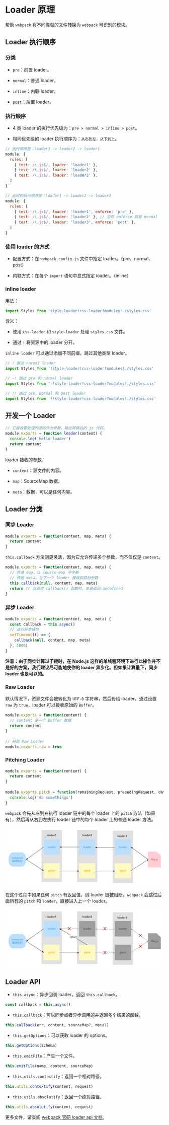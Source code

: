 # Loader 原理

帮助 `webpack` 将不同类型的文件转换为 `webpack` 可识别的模块。

## Loader 执行顺序

### 分类

- `pre`：前置 loader。

- `normal`：普通 loader。

- `inline`：内联 loader。

- `post`：后置 loader。

### 执行顺序

- 4 类 loader 的执行优先级为：`pre > normal > inline > post`。

- 相同优先级的 loader 执行顺序为：`从右到左，从下到上`。

```js
// 执行顺序是：loader3 -> loader2 -> loader1
module: {
  rules: [
    { test: /\.js$/, loader: 'loader1' },
    { test: /\.js$/, loader: 'loader2' },
    { test: /\.js$/, loader: 'loader3' },
  ]
}
```

```js
// 此时的执行顺序是：loader1 -> loader2 -> loader3
module: {
  rules: [
    { test: /\.js$/, loader: 'loader1', enforce: 'pre' },
    { test: /\.js$/, loader: 'loader2' }, // 没有 enforce 就是 normal
    { test: /\.js$/, loader: 'loader3', enforce: 'post' },
  ]
}
```

### 使用 loader 的方式

- 配置方式：在 `webpack.config.js` 文件中指定 loader。（pre、normal、post）

- 内联方式：在每个 `import` 语句中显式指定 loader。（inline）

### inline loader

用法：

```js
import Styles from 'style-loader!css-loader?modules!./styles.css'
```

含义：

- 使用 `css-loader` 和 `style-loader` 处理 `styles.css` 文件。

- 通过 `!` 将资源中的 loader 分开。

`inline loader` 可以通过添加不同前缀，跳过其他类型 loader。

```js
// ! 跳过 normal loader
import Styles from '!style-loader!css-loader?modules!./styles.css'
```

```js
// -! 跳过 pre 和 normal loader
import Styles from '-!style-loader!css-loader?modules!./styles.css'
```

```js
// !! 跳过 pre、normal 和 post loader
import Styles from '!!style-loader!css-loader?modules!./styles.css'
```

## 开发一个 Loader

```js
// 它接收要处理的源码作为参数，输出转换后的 js 代码。
module.exports = function loader(content) {
  console.log('hello loader')
  return content
}
```

loader 接收的参数：

- `content`：源文件的内容。

- `map`：SourceMap 数据。

- `meta`：数据，可以是任何内容。

## Loader 分类

### 同步 Loader

```js
module.exports = function(content, map, meta) {
  return content
}
```

`this.callback` 方法则更灵活，因为它允许传递多个参数，而不仅仅是 `content`。

```js
module.exports = function(content, map, meta) {
  // 传递 map，让 source-map 不中断
  // 传递 meta，让下一个 loader 接收到其他参数
  this.callback(null, content, map, meta)
  return // 当调用 callback() 函数时，总是返回 undefined
}
```

### 异步 Loader

```js
module.exports = function(content, map, meta) {
  const callback = this.async()
  // 进行异步操作
  setTimeout(() => {
    callback(null, content, map, meta)
  }, 1000)
}
```

**注意：由于同步计算过于耗时，在 Node.js 这样的单线程环境下进行此操作并不是好的方案，我们建议尽可能地使你的 loader 异步化。但如果计算量下，同步 loader 也是可以的。**

### Raw Loader

默认情况下，资源文件会被转化为 `UTF-8` 字符串，然后传给 loader。通过设置 `raw` 为 `true`，loader 可以接收原始的 `Buffer`。

```js
module.exports = function(content) {
  // content 是一个 Buffer 数据
  return content
}

// 开启 Raw Loader
module.exports.raw = true
```

### Pitching Loader

```js
module.exports = function(content) {
  return content
}

module.exports.pitch = function(remainingRequest, precedingRequest, data) {
  console.log('do somethings')
}
```

`webpack` 会先从左到右执行 loader 链中的每个 loader 上的 `pitch` 方法（如果有），然后再从右到左执行 loader 链中的每个 loader 上的普通 loader 方法。

![pitch-loader 执行顺序](./img/pitch-loader1.png)

在这个过程中如果任何 `pitch` 有返回值，则 loader 链被阻断。`webpack` 会跳过后面所有的 `pitch` 和 `loader`，直接进入上一个 loader。

![pitch-loader 返回值](./img/pitch-loader2.png)

## Loader API

- `this.async`：异步回调 loader。返回 `this.callback`。

```js
const callback = this.async()
```

- `this.callback`：可以同步或者异步调用的并返回多个结果的函数。

```js
this.callback(err, content, sourceMap?, meta?)
```

- `this.getOptions`：可以获取 loader 的 options。

```js
this.getOptions(schema)
```

- `this.emitFile`：产生一个文件。

```js
this.emitFile(name, content, sourceMap)
```

- `this.utils.contextify`：返回一个相对路径。

```js
this.utils.contextify(content, request)
```

- `this.utils.absolutify`：返回一个绝对路径。

```js
this.utils.absolutify(content, request)
```

更多文件，请查阅 [webpack 官网 loader api 文档](https://webpack.docschina.org/api/loaders/#the-loader-context)。

